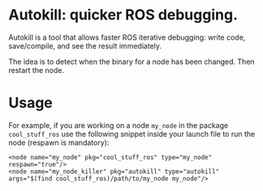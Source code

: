
Autokill: quicker ROS debugging.
================================

Autokill is a tool that allows faster ROS iterative debugging:
write code, save/compile, and see the result immediately.

The idea is to detect when the binary for a node has been changed. Then restart the node.

Usage
=====

For example, if you are working on a node `my_node` in the package `cool_stuff_ros` use the following snippet inside your launch file to run the node (respawn is mandatory):


```
<node name="my_node" pkg="cool_stuff_ros" type="my_node" respawn="true"/>
<node name="my_node_killer" pkg="autokill" type="autokill" args="$(find cool_stuff_ros)/path/to/my_node my_node"/>
```

